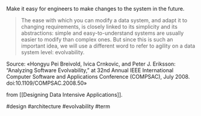 Make it easy for engineers to make changes to the system in the future.

>The ease with which you can modify a data system, and adapt it to changing requirements, is closely linked to its simplicity and its abstractions: simple and easy-to-understand systems are usually easier to modify than complex ones. But since this is such an important idea, we will use a different word to refer to agility on a data system level: evolvability.

Source: «Hongyu Pei Breivold, Ivica Crnkovic, and Peter J. Eriksson: “Analyzing Software Evolvability,” at 32nd Annual IEEE International Computer Software and Applications Conference (COMPSAC), July 2008. doi:10.1109/COMPSAC.2008.50»

from [[Designing Data Intensive Applications]].

#design #architecture #evolvability #term